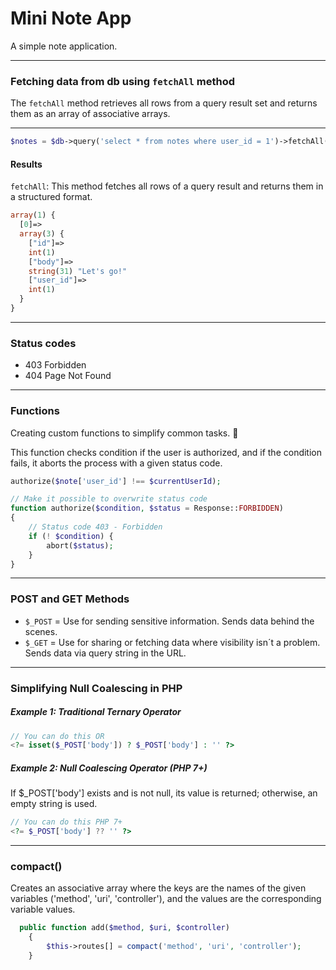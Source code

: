 # Mini Note App

A simple note application.

___

### Fetching data from db using `fetchAll` method

The `fetchAll` method retrieves all rows from a query result set and returns them as an array of associative arrays.

___

```php
$notes = $db->query('select * from notes where user_id = 1')->fetchAll();
```

#### Results

`fetchAll`: This method fetches all rows of a query result and returns them in a structured format.

```php
array(1) {
  [0]=>
  array(3) {
    ["id"]=>
    int(1)
    ["body"]=>
    string(31) "Let's go!"
    ["user_id"]=>
    int(1)
  }
}
```

___


### Status codes

- 403 Forbidden
- 404 Page Not Found


___



### Functions

Creating custom functions to simplify common tasks. 📁

This function checks condition if the user is authorized, and if the condition fails, it aborts the process with a given status code. 

```php
authorize($note['user_id'] !== $currentUserId);

// Make it possible to overwrite status code
function authorize($condition, $status = Response::FORBIDDEN)
{
    // Status code 403 - Forbidden
    if (! $condition) {
        abort($status);
    }
}
```


___



### POST and GET Methods

- `$_POST` = Use for sending sensitive information. Sends data behind the scenes.
- `$_GET` = Use for sharing or fetching data where visibility isn´t a problem. Sends data via query string in the URL.

___


### Simplifying Null Coalescing in PHP


##### Example 1: Traditional Ternary Operator
```php
// You can do this OR 
<?= isset($_POST['body']) ? $_POST['body'] : '' ?>
```

##### Example 2: Null Coalescing Operator (PHP 7+)
If $_POST['body'] exists and is not null, its value is returned; otherwise, an empty string is used.

```php
// You can do this PHP 7+
<?= $_POST['body'] ?? '' ?>
```

___


### compact()

Creates an associative array where the keys are the names of the given variables ('method', 'uri', 'controller'), and the values are the corresponding variable values.


```php
  public function add($method, $uri, $controller)
    {
        $this->routes[] = compact('method', 'uri', 'controller');
    }
```